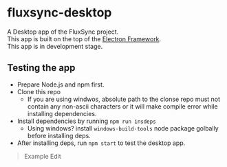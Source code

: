 # fluxsync-desktop

A Desktop app of the FluxSync project.  
This app is built on the top of the [Electron Framework](https://electronjs.org/).  
This app is in development stage.

## Testing the app
- Prepare Node.js and npm first.
- Clone this repo
  - If you are using windwos, absolute path to the clonse repo must not contain any non-ascii characters or it will make compile error while installing dependencies.
- Install dependencies by running `npm run insdeps`
  - Using windows? install `windows-build-tools` node package golbally before installing deps.
- After installing deps, run `npm start` to test the desktop app.

> Example Edit
